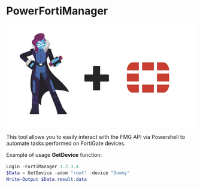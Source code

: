 # PowerFortiManager

![FMG_PS](Image/logo.png)

This tool allows you to easily interact with the FMG API via Powershell to automate tasks performed on FortiGate devices.

Example of usage **GetDevice** function:

```powershell
Login -FortiManager 1.2.3.4
$Data = GetDevice -adom "root" -device "Dummy"
Write-Output $Data.result.data
```
